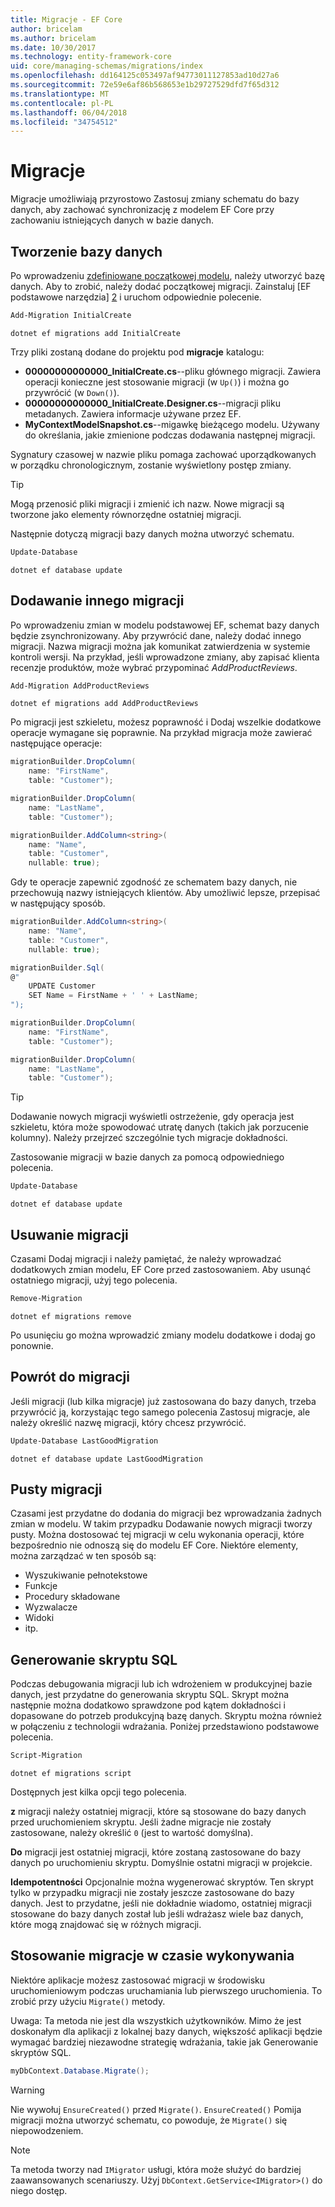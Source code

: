 ```yaml
---
title: Migracje - EF Core
author: bricelam
ms.author: bricelam
ms.date: 10/30/2017
ms.technology: entity-framework-core
uid: core/managing-schemas/migrations/index
ms.openlocfilehash: dd164125c053497af94773011127853ad10d27a6
ms.sourcegitcommit: 72e59e6af86b568653e1b29727529dfd7f65d312
ms.translationtype: MT
ms.contentlocale: pl-PL
ms.lasthandoff: 06/04/2018
ms.locfileid: "34754512"
---
```

<a name="migrations"></a>Migracje
==========
Migracje umożliwiają przyrostowo Zastosuj zmiany schematu do bazy danych, aby zachować synchronizację z modelem EF Core przy zachowaniu istniejących danych w bazie danych.

<a name="creating-the-database"></a>Tworzenie bazy danych
---------------------
Po wprowadzeniu [zdefiniowane początkowej modelu][1], należy utworzyć bazę danych. Aby to zrobić, należy dodać początkowej migracji.
Zainstaluj [EF podstawowe narzędzia] [ 2] i uruchom odpowiednie polecenie.

``` powershell
Add-Migration InitialCreate
```
``` Console
dotnet ef migrations add InitialCreate
```

Trzy pliki zostaną dodane do projektu pod **migracje** katalogu:

* **00000000000000_InitialCreate.cs**--pliku głównego migracji. Zawiera operacji konieczne jest stosowanie migracji (w `Up()`) i można go przywrócić (w `Down()`).
* **00000000000000_InitialCreate.Designer.cs**--migracji pliku metadanych. Zawiera informacje używane przez EF.
* **MyContextModelSnapshot.cs**--migawkę bieżącego modelu. Używany do określania, jakie zmienione podczas dodawania następnej migracji.

Sygnatury czasowej w nazwie pliku pomaga zachować uporządkowanych w porządku chronologicznym, zostanie wyświetlony postęp zmiany.

> [!TIP]
> Mogą przenosić pliki migracji i zmienić ich nazw. Nowe migracji są tworzone jako elementy równorzędne ostatniej migracji.

Następnie dotyczą migracji bazy danych można utworzyć schematu.

``` powershell
Update-Database
```
``` Console
dotnet ef database update
```

<a name="adding-another-migration"></a>Dodawanie innego migracji
------------------------
Po wprowadzeniu zmian w modelu podstawowej EF, schemat bazy danych będzie zsynchronizowany. Aby przywrócić dane, należy dodać innego migracji. Nazwa migracji można jak komunikat zatwierdzenia w systemie kontroli wersji. Na przykład, jeśli wprowadzone zmiany, aby zapisać klienta recenzje produktów, może wybrać przypominać *AddProductReviews*.

``` powershell
Add-Migration AddProductReviews
```
``` Console
dotnet ef migrations add AddProductReviews
```

Po migracji jest szkieletu, możesz poprawność i Dodaj wszelkie dodatkowe operacje wymagane się poprawnie. Na przykład migracja może zawierać następujące operacje:

``` csharp
migrationBuilder.DropColumn(
    name: "FirstName",
    table: "Customer");

migrationBuilder.DropColumn(
    name: "LastName",
    table: "Customer");

migrationBuilder.AddColumn<string>(
    name: "Name",
    table: "Customer",
    nullable: true);
```

Gdy te operacje zapewnić zgodność ze schematem bazy danych, nie przechowują nazwy istniejących klientów. Aby umożliwić lepsze, przepisać w następujący sposób.

``` csharp
migrationBuilder.AddColumn<string>(
    name: "Name",
    table: "Customer",
    nullable: true);

migrationBuilder.Sql(
@"
    UPDATE Customer
    SET Name = FirstName + ' ' + LastName;
");

migrationBuilder.DropColumn(
    name: "FirstName",
    table: "Customer");

migrationBuilder.DropColumn(
    name: "LastName",
    table: "Customer");
```

> [!TIP]
> Dodawanie nowych migracji wyświetli ostrzeżenie, gdy operacja jest szkieletu, która może spowodować utratę danych (takich jak porzucenie kolumny). Należy przejrzeć szczególnie tych migracje dokładności.

Zastosowanie migracji w bazie danych za pomocą odpowiedniego polecenia.

``` powershell
Update-Database
```
``` Console
dotnet ef database update
```

<a name="removing-a-migration"></a>Usuwanie migracji
--------------------
Czasami Dodaj migracji i należy pamiętać, że należy wprowadzać dodatkowych zmian modelu, EF Core przed zastosowaniem.
Aby usunąć ostatniego migracji, użyj tego polecenia.

``` powershell
Remove-Migration
```
``` Console
dotnet ef migrations remove
```

Po usunięciu go można wprowadzić zmiany modelu dodatkowe i dodaj go ponownie.

<a name="reverting-a-migration"></a>Powrót do migracji
---------------------
Jeśli migracji (lub kilka migracje) już zastosowana do bazy danych, trzeba przywrócić ją, korzystając tego samego polecenia Zastosuj migracje, ale należy określić nazwę migracji, który chcesz przywrócić.

``` powershell
Update-Database LastGoodMigration
```
``` Console
dotnet ef database update LastGoodMigration
```

<a name="empty-migrations"></a>Pusty migracji
----------------
Czasami jest przydatne do dodania do migracji bez wprowadzania żadnych zmian w modelu. W takim przypadku Dodawanie nowych migracji tworzy pusty. Można dostosować tej migracji w celu wykonania operacji, które bezpośrednio nie odnoszą się do modelu EF Core.
Niektóre elementy, można zarządzać w ten sposób są:

* Wyszukiwanie pełnotekstowe
* Funkcje
* Procedury składowane
* Wyzwalacze
* Widoki
* itp.

<a name="generating-a-sql-script"></a>Generowanie skryptu SQL
-----------------------
Podczas debugowania migracji lub ich wdrożeniem w produkcyjnej bazie danych, jest przydatne do generowania skryptu SQL. Skrypt można następnie można dodatkowo sprawdzone pod kątem dokładności i dopasowane do potrzeb produkcyjną bazę danych. Skryptu można również w połączeniu z technologii wdrażania. Poniżej przedstawiono podstawowe polecenia.

``` powershell
Script-Migration
```
``` Console
dotnet ef migrations script
```

Dostępnych jest kilka opcji tego polecenia.

**z** migracji należy ostatniej migracji, które są stosowane do bazy danych przed uruchomieniem skryptu. Jeśli żadne migracje nie zostały zastosowane, należy określić `0` (jest to wartość domyślna).

**Do** migracji jest ostatniej migracji, które zostaną zastosowane do bazy danych po uruchomieniu skryptu. Domyślnie ostatni migracji w projekcie.

**Idempotentności** Opcjonalnie można wygenerować skryptów. Ten skrypt tylko w przypadku migracji nie zostały jeszcze zastosowane do bazy danych. Jest to przydatne, jeśli nie dokładnie wiadomo, ostatniej migracji stosowane do bazy danych został lub jeśli wdrażasz wiele baz danych, które mogą znajdować się w różnych migracji.

<a name="applying-migrations-at-runtime"></a>Stosowanie migracje w czasie wykonywania
------------------------------
Niektóre aplikacje możesz zastosować migracji w środowisku uruchomieniowym podczas uruchamiania lub pierwszego uruchomienia. To zrobić przy użyciu `Migrate()` metody.

Uwaga: Ta metoda nie jest dla wszystkich użytkowników. Mimo że jest doskonałym dla aplikacji z lokalnej bazy danych, większość aplikacji będzie wymagać bardziej niezawodne strategię wdrażania, takie jak Generowanie skryptów SQL.

``` csharp
myDbContext.Database.Migrate();
```

> [!WARNING]
> Nie wywołuj `EnsureCreated()` przed `Migrate()`. `EnsureCreated()` Pomija migracji można utworzyć schematu, co powoduje, że `Migrate()` się niepowodzeniem.

> [!NOTE]
> Ta metoda tworzy nad `IMigrator` usługi, która może służyć do bardziej zaawansowanych scenariuszy. Użyj `DbContext.GetService<IMigrator>()` do niego dostęp.


  [1]: ../../modeling/index.md
  [2]: ../../miscellaneous/cli/index.md
